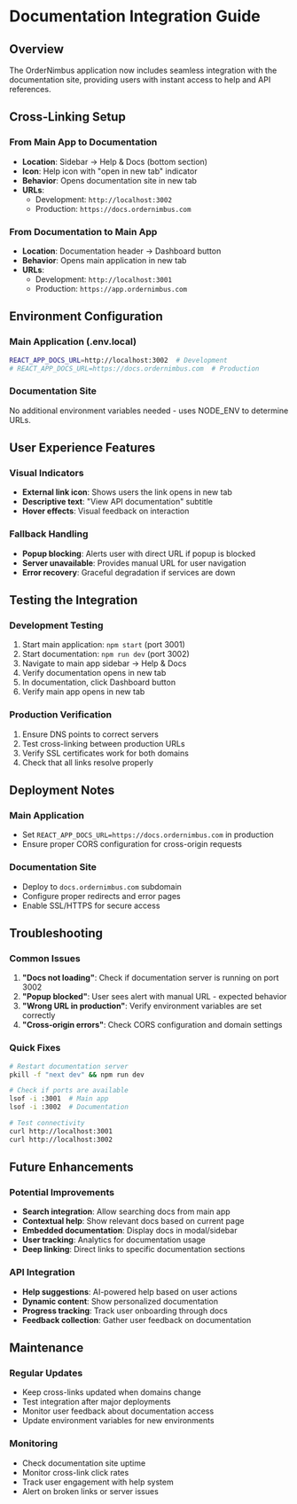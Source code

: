 # Documentation Integration Guide

## Overview
The OrderNimbus application now includes seamless integration with the documentation site, providing users with instant access to help and API references.

## Cross-Linking Setup

### From Main App to Documentation
- **Location**: Sidebar → Help & Docs (bottom section)
- **Icon**: Help icon with "open in new tab" indicator
- **Behavior**: Opens documentation site in new tab
- **URLs**:
  - Development: `http://localhost:3002`
  - Production: `https://docs.ordernimbus.com`

### From Documentation to Main App
- **Location**: Documentation header → Dashboard button
- **Behavior**: Opens main application in new tab
- **URLs**:
  - Development: `http://localhost:3001`
  - Production: `https://app.ordernimbus.com`

## Environment Configuration

### Main Application (.env.local)
```bash
REACT_APP_DOCS_URL=http://localhost:3002  # Development
# REACT_APP_DOCS_URL=https://docs.ordernimbus.com  # Production
```

### Documentation Site
No additional environment variables needed - uses NODE_ENV to determine URLs.

## User Experience Features

### Visual Indicators
- **External link icon**: Shows users the link opens in new tab
- **Descriptive text**: "View API documentation" subtitle
- **Hover effects**: Visual feedback on interaction

### Fallback Handling
- **Popup blocking**: Alerts user with direct URL if popup is blocked
- **Server unavailable**: Provides manual URL for user navigation
- **Error recovery**: Graceful degradation if services are down

## Testing the Integration

### Development Testing
1. Start main application: `npm start` (port 3001)
2. Start documentation: `npm run dev` (port 3002)
3. Navigate to main app sidebar → Help & Docs
4. Verify documentation opens in new tab
5. In documentation, click Dashboard button
6. Verify main app opens in new tab

### Production Verification
1. Ensure DNS points to correct servers
2. Test cross-linking between production URLs
3. Verify SSL certificates work for both domains
4. Check that all links resolve properly

## Deployment Notes

### Main Application
- Set `REACT_APP_DOCS_URL=https://docs.ordernimbus.com` in production
- Ensure proper CORS configuration for cross-origin requests

### Documentation Site
- Deploy to `docs.ordernimbus.com` subdomain
- Configure proper redirects and error pages
- Enable SSL/HTTPS for secure access

## Troubleshooting

### Common Issues
1. **"Docs not loading"**: Check if documentation server is running on port 3002
2. **"Popup blocked"**: User sees alert with manual URL - expected behavior
3. **"Wrong URL in production"**: Verify environment variables are set correctly
4. **"Cross-origin errors"**: Check CORS configuration and domain settings

### Quick Fixes
```bash
# Restart documentation server
pkill -f "next dev" && npm run dev

# Check if ports are available
lsof -i :3001  # Main app
lsof -i :3002  # Documentation

# Test connectivity
curl http://localhost:3001
curl http://localhost:3002
```

## Future Enhancements

### Potential Improvements
- **Search integration**: Allow searching docs from main app
- **Contextual help**: Show relevant docs based on current page
- **Embedded documentation**: Display docs in modal/sidebar
- **User tracking**: Analytics for documentation usage
- **Deep linking**: Direct links to specific documentation sections

### API Integration
- **Help suggestions**: AI-powered help based on user actions
- **Dynamic content**: Show personalized documentation
- **Progress tracking**: Track user onboarding through docs
- **Feedback collection**: Gather user feedback on documentation

## Maintenance

### Regular Updates
- Keep cross-links updated when domains change
- Test integration after major deployments
- Monitor user feedback about documentation access
- Update environment variables for new environments

### Monitoring
- Check documentation site uptime
- Monitor cross-link click rates
- Track user engagement with help system
- Alert on broken links or server issues